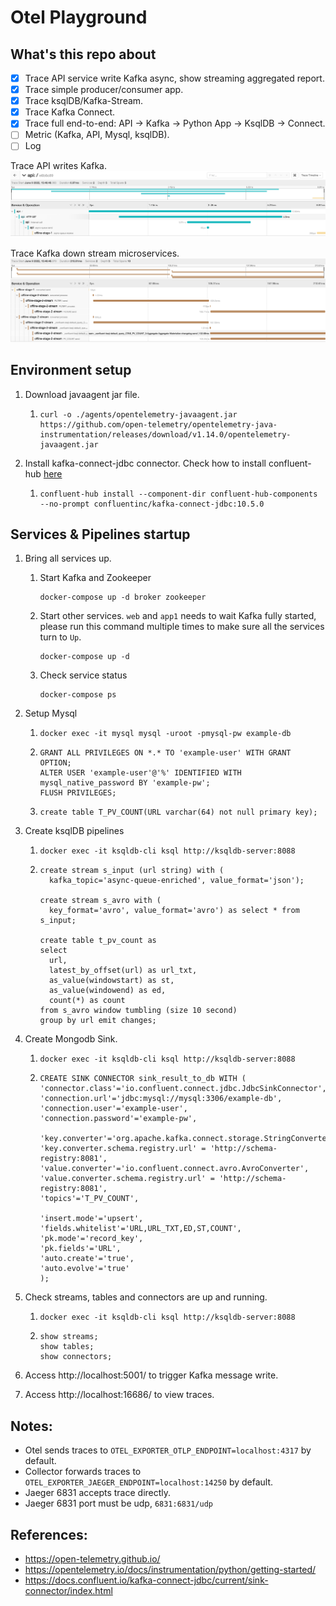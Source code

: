 # Otel Playground

## What's this repo about

- [x] Trace API service write Kafka async, show streaming aggregated report. 
- [x] Trace simple producer/consumer app.
- [x] Trace ksqlDB/Kafka-Stream.
- [x] Trace Kafka Connect.
- [x] Trace full end-to-end: API -> Kafka -> Python App -> KsqlDB -> Connect.
- [ ] Metric (Kafka, API, Mysql, ksqlDB).
- [ ] Log

Trace API writes Kafka.
![TraceOnline](images/trace_online.png)

Trace Kafka down stream microservices.
![TraceOffline](images/trace_offline.png)

## Environment setup

1. Download javaagent jar file.
   1. ```
      curl -o ./agents/opentelemetry-javaagent.jar https://github.com/open-telemetry/opentelemetry-java-instrumentation/releases/download/v1.14.0/opentelemetry-javaagent.jar
      ```

2. Install kafka-connect-jdbc connector. Check how to install confluent-hub [here](https://docs.confluent.io/home/connect/confluent-hub/client.html)
   1. ```
      confluent-hub install --component-dir confluent-hub-components --no-prompt confluentinc/kafka-connect-jdbc:10.5.0
      ```

## Services & Pipelines startup
1. Bring all services up.
    1. Start Kafka and Zookeeper
       ```
       docker-compose up -d broker zookeeper
       ```
    2. Start other services. `web` and `app1` needs to wait Kafka fully started, please run this command multiple times to make sure all the services turn to `Up`.
       ```
       docker-compose up -d
       ```
    3. Check service status 
       ```
       docker-compose ps
       ```

2. Setup Mysql
    1. ```
       docker exec -it mysql mysql -uroot -pmysql-pw example-db
       ```
    2. ```
       GRANT ALL PRIVILEGES ON *.* TO 'example-user' WITH GRANT OPTION;
       ALTER USER 'example-user'@'%' IDENTIFIED WITH mysql_native_password BY 'example-pw';
       FLUSH PRIVILEGES;
       ``` 
    3. ```
       create table T_PV_COUNT(URL varchar(64) not null primary key);
       ```

3. Create ksqlDB pipelines
    1. ```
       docker exec -it ksqldb-cli ksql http://ksqldb-server:8088
       ```
    2. ```
       create stream s_input (url string) with (
         kafka_topic='async-queue-enriched', value_format='json');
      
       create stream s_avro with (
         key_format='avro', value_format='avro') as select * from s_input;
      
       create table t_pv_count as 
       select 
         url,
         latest_by_offset(url) as url_txt,
         as_value(windowstart) as st, 
         as_value(windowend) as ed, 
         count(*) as count 
       from s_avro window tumbling (size 10 second) 
       group by url emit changes;
       ```

4. Create Mongodb Sink. 
   1. ```
      docker exec -it ksqldb-cli ksql http://ksqldb-server:8088
      ```
   2. ```
      CREATE SINK CONNECTOR sink_result_to_db WITH (
      'connector.class'='io.confluent.connect.jdbc.JdbcSinkConnector',
      'connection.url'='jdbc:mysql://mysql:3306/example-db',
      'connection.user'='example-user',
      'connection.password'='example-pw',
       
      'key.converter'='org.apache.kafka.connect.storage.StringConverter',
      'key.converter.schema.registry.url' = 'http://schema-registry:8081',
      'value.converter'='io.confluent.connect.avro.AvroConverter',
      'value.converter.schema.registry.url' = 'http://schema-registry:8081',
      'topics'='T_PV_COUNT',
       
      'insert.mode'='upsert',
      'fields.whitelist'='URL,URL_TXT,ED,ST,COUNT',
      'pk.mode'='record_key',
      'pk.fields'='URL',
      'auto.create'='true',
      'auto.evolve'='true'
      );
      ```
5. Check streams, tables and connectors are up and running.
   1. ```
      docker exec -it ksqldb-cli ksql http://ksqldb-server:8088
      ```
   2. ```
      show streams;
      show tables;
      show connectors;
      ```
6. Access http://localhost:5001/ to trigger Kafka message write.
7. Access http://localhost:16686/ to view traces.

## Notes:

- Otel sends traces to `OTEL_EXPORTER_OTLP_ENDPOINT=localhost:4317` by default.
- Collector forwards traces to `OTEL_EXPORTER_JAEGER_ENDPOINT=localhost:14250` by default.
- Jaeger 6831 accepts trace directly.
- Jaeger 6831 port must be udp, `6831:6831/udp`

## References:

- https://open-telemetry.github.io/
- https://opentelemetry.io/docs/instrumentation/python/getting-started/
- https://docs.confluent.io/kafka-connect-jdbc/current/sink-connector/index.html